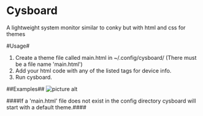 Cysboard 
=========
A lightweight system monitor similar to conky but with html and
css for themes

#Usage#
1. Create a theme file called main.html in ~/.config/cysboard/ (There must be a file name 'main.html')
2. Add your html code with any of the listed tags for device info.
3. Run cysboard.

##Examples##
![picture alt](sources/resources/cysboard_default.jpg "deafult theme")

####If a 'main.html' file does not exist in the config directory cysboard will start with a default theme.####

